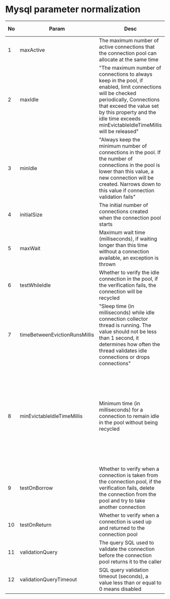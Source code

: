 # Mysql parameter normalization

| No   | Param                         | Desc                                                         | Defaule | Suggest  | Suggest Desc                                                 |
| ---- | ----------------------------- | ------------------------------------------------------------ | ------- | -------- | ------------------------------------------------------------ |
| 1    | maxActive                     | The maximum number of active connections that the connection pool can allocate at the same time | 100     | 300      |                                                              |
| 2    | maxIdle                       | "The maximum number of connections to always keep in the pool, if enabled, limit connections will be checked periodically, Connections that exceed the value set by this property and the idle time exceeds minEvictableIdleTimeMillis will be released" | 100     | 300      |                                                              |
| 3    | minIdle                       | "Always keep the minimum number of connections in the pool. If the number of connections in the pool is lower than this value, a new connection will be created. Narrows down to this value if connection validation fails" | 100     | 100      |                                                              |
| 4    | initialSize                   | The initial number of connections created when the connection pool starts | 10      | 10       |                                                              |
| 5    | maxWait                       | Maximum wait time (milliseconds), if waiting longer than this time without a connection available, an exception is thrown | 30000   | 10000    |                                                              |
| 6    | testWhileIdle                 | Whether to verify the idle connection in the pool, if the verification fails, the connection will be recycled | FALSE   | TRUE     | Enable idle detection                                        |
| 7    | timeBetweenEvictionRunsMillis | "Sleep time (in milliseconds) while idle connection collector thread is running. The value should not be less than 1 second, it determines how often the thread validates idle connections or drops connections" | 5000    | 300000   | Indicates a 5-minute idle connection detection period        |
| 8    | minEvictableIdleTimeMillis    | Minimum time (in milliseconds) for a connection to remain idle in the pool without being recycled | 60000   | 240000   | Indicates that the connection is idle for a maximum of 4 minutes (note that it needs to be lower than the idle connection detection period) |
| 9    | testOnBorrow                  | Whether to verify when a connection is taken from the connection pool, if the verification fails, delete the connection from the pool and try to take another connection | FALSE   | TRUE     |                                                              |
| 10   | testOnReturn                  | Whether to verify when a connection is used up and returned to the connection pool | FALSE   | TRUE     |                                                              |
| 11   | validationQuery               | The query SQL used to validate the connection before the connection pool returns it to the caller | null    | select 1 |                                                              |
| 12   | validationQueryTimeout        | SQL query validation timeout (seconds), a value less than or equal to 0 means disabled | -1      | 2        |                                                              |


